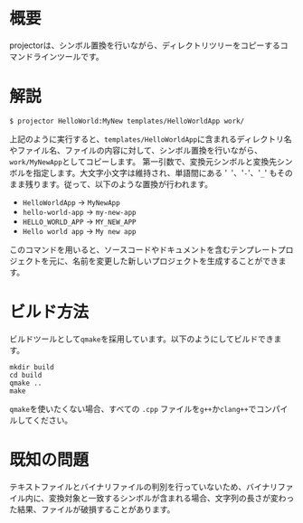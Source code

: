 # 概要

projectorは、シンボル置換を行いながら、ディレクトリツリーをコピーするコマンドラインツールです。

# 解説

```
$ projector HelloWorld:MyNew templates/HelloWorldApp work/
```

上記のように実行すると、`templates/HelloWorldApp`に含まれるディレクトリ名やファイル名、ファイルの内容に対して、シンボル置換を行いながら、`work/MyNewApp`としてコピーします。
第一引数で、変換元シンボルと変換先シンボルを指定します。大文字小文字は維持され、単語間にある '` `'、'`-`'、'`_`' もそのまま残ります。従って、以下のような置換が行われます。

- `HelloWorldApp` → `MyNewApp`
- `hello-world-app` → `my-new-app`
- `HELLO_WORLD_APP` → `MY_NEW_APP`
- `Hello world app` → `My new app`

このコマンドを用いると、ソースコードやドキュメントを含むテンプレートプロジェクトを元に、名前を変更した新しいプロジェクトを生成することができます。

# ビルド方法

ビルドツールとして`qmake`を採用しています。以下のようにしてビルドできます。

```
mkdir build
cd build
qmake ..
make
```

`qmake`を使いたくない場合、すべての `.cpp` ファイルを`g++`か`clang++`でコンパイルしてください。

# 既知の問題

テキストファイルとバイナリファイルの判別を行っていないため、バイナリファイル内に、変換対象と一致するシンボルが含まれる場合、文字列の長さが変わった結果、ファイルが破損することがあります。
